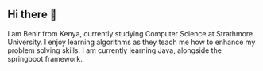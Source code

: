 ## Hi there 👋

I am Benir from Kenya, currently studying Computer Science at Strathmore University. I enjoy learning algorithms as they teach me how to enhance my problem solving skills. I am currently learning Java, alongside the springboot framework.
